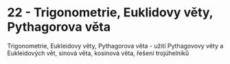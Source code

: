 
# 22 - Trigonometrie, Euklidovy věty, Pythagorova věta

Trigonometrie, Eukleidovy věty, Pythagorova věta - užití Pythagovovy věty a Eukleidových vět, sinová věta, kosínová věta, řešení trojúhelníků
